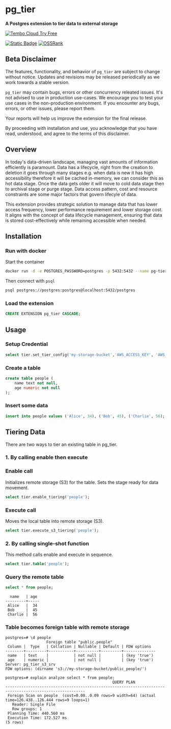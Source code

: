 
# pg_tier

**A Postgres extension to tier data to external storage**

[![Tembo Cloud Try Free](https://tembo.io/tryFreeButton.svg)](https://cloud.tembo.io/sign-up)

[![Static Badge](https://img.shields.io/badge/%40tembo-community?logo=slack&label=slack)](https://join.slack.com/t/tembocommunity/shared_invite/zt-277pu7chi-NHtvHWvLhHwyK0Y5Y6vTPw)
[![OSSRank](https://shields.io/endpoint?url=https://ossrank.com/shield/4021)](https://ossrank.com/p/4021)

## Beta Disclaimer

The features, functionality, and behavior of `pg_tier` are subject to change without notice. Updates and revisions may be released periodically as we work towards a stable version.

`pg_tier` may contain bugs, errors or other concurrency releated issues. It's not advised to use in production use-cases. We encourage you to test your use cases in the non-production environment. If you encounter any bugs, errors, or other issues, please report them.

Your reports will help us improve the extension for the final release.

By proceeding with installation and use, you acknowledge that you have read, understood, and agree to the terms of this disclaimer.

## Overview

In today's data-driven landscape, managing vast amounts of information efficiently is paramount. Data has a lifecycle, right from the creation to deletion it goes through many stages e.g. when data is new it has high accessibility therefore it will be cached in-memory, we can consider this as hot data stage. Once the data gets older it will move to cold data stage then to archival stage or purge stage. Data access pattern, cost and resource constraints are some major factors that govern lifecyle of data.

This extension provides strategic solution to manage data that has lower access frequency, lower performance requirement and lower storage cost. It aligns with the concept of data lifecycle management, ensuring that data is stored cost-effectively while remaining accessible when needed.

## Installation

### Run with docker

Start the container

```bash
docker run -d -e POSTGRES_PASSWORD=postgres -p 5432:5432 --name pg-tier quay.io/tembo/tier-pg:latest
```

Then connect with `psql`

```bash
psql postgres://postgres:postgres@localhost:5432/postgres
```

### Load the extension

```sql
CREATE EXTENSION pg_tier CASCADE;
```

## Usage

### Setup Credential

```sql
select tier.set_tier_config('my-storage-bucket','AWS_ACCESS_KEY', 'AWS_SECRET_KEY','AWS_REGION');
```

### Create a table

```sql
create table people (
    name text not null,
    age numeric not null
);
```

### Insert some data

```sql
insert into people values ('Alice', 34), ('Bob', 45), ('Charlie', 56);
```

## Tiering Data

There are two ways to tier an existing table in pg_tier.

### 1. By calling enable then execute

### Enable call

Initializes remote storage (S3) for the table. Sets the stage ready for data movement.

```sql
select tier.enable_tiering('people');
```

### Execute call

Moves the local table into remote storage (S3).

```sql
select tier.execute_s3_tiering('people');
```

### 2. By calling single-shot function

This method calls enable and execute in sequence.

```sql
select tier.table('people');
```

### Query the remote table

```sql
select * from people;
```

```text
  name   | age
---------+-----
 Alice   |  34
 Bob     |  45
 Charlie |  56
```

### Table becomes foreign table with remote storage

```text
postgres=# \d people
                  Foreign table "public.people"
 Column |  Type   | Collation | Nullable | Default | FDW options
--------+---------+-----------+----------+---------+--------------
 name   | text    |           | not null |         | (key 'true')
 age    | numeric |           | not null |         | (key 'true')
Server: pg_tier_s3_srv
FDW options: (dirname 's3://my-storage-bucket/public_people/')
```

```text
postgres=# explain analyze select * from people;
                                               QUERY PLAN
---------------------------------------------------------------------------------------------------------
 Foreign Scan on people  (cost=0.00..0.09 rows=9 width=64) (actual time=126.438..126.444 rows=9 loops=1)
   Reader: Single File
   Row groups: 1
 Planning Time: 440.560 ms
 Execution Time: 172.527 ms
(5 rows)
```
